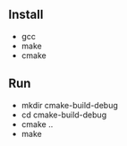 ## Install

* gcc
* make
* cmake

## Run

* mkdir cmake-build-debug
* cd cmake-build-debug
* cmake ..
* make
